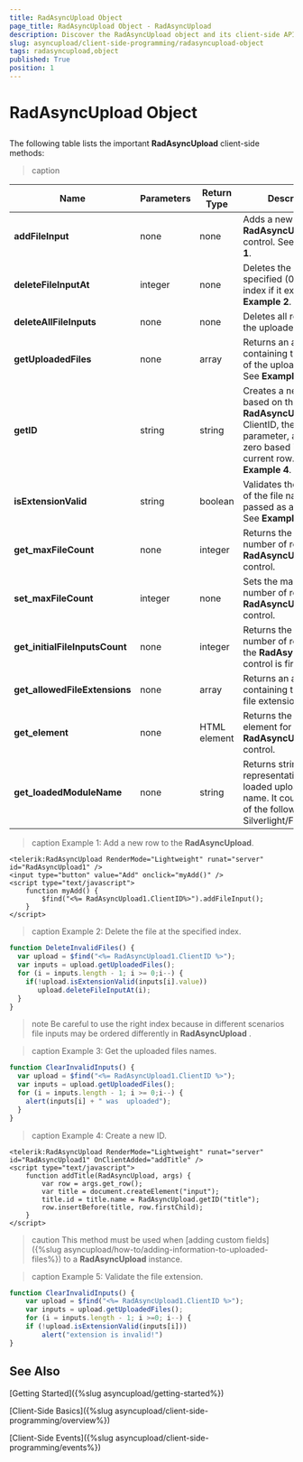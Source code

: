 ```yaml
---
title: RadAsyncUpload Object
page_title: RadAsyncUpload Object - RadAsyncUpload
description: Discover the RadAsyncUpload object and its client-side API for managing file uploads dynamically.
slug: asyncupload/client-side-programming/radasyncupload-object
tags: radasyncupload,object
published: True
position: 1
---
```


# RadAsyncUpload Object

## 

The following table lists the important **RadAsyncUpload** client-side methods:


>caption  

| Name | Parameters | Return Type | Description |
| ------ | ------ | ------ | ------ |
| **addFileInput** |none|none|Adds a new row to the **RadAsyncUpload** control. See **Example 1**. |
|  **deleteFileInputAt**  | integer | none | Deletes the row at the specified (0-based) index if it exists. See **Example 2**. |
|  **deleteAllFileInputs**  | none | none | Deletes all rows with the uploaded files. |
|  **getUploadedFiles**  | none | array | Returns an array containing the names of the uploaded files. See **Example 3**. |
|  **getID**  | string | string | Creates a new ID, based on the **RadAsyncUpload** ClientID, the supplied parameter, and the zero based index of the current row. See **Example 4**. |
|  **isExtensionValid**  | string | boolean | Validates the extension of the file name that is passed as a parameter. See **Example 5**. |
|  **get_maxFileCount**  | none | integer | Returns the maximum number of rows in the **RadAsyncUpload** control. |
| **set_maxFileCount** |integer|none|Sets the maximum number of rows in the **RadAsyncUpload** control.|
| **get_initialFileInputsCount** |none|integer|Returns the initial number of rows when the **RadAsyncUpload** control is first loaded.|
| **get_allowedFileExtensions** |none|array|Returns an array containing the allowed file extensions.|
| **get_element** |none|HTML element|Returns the DOM element for the **RadAsyncUpload** control.|
| **get_loadedModuleName** |none|string|Returns string representation of the loaded upload module name. It could be one of the following: Silverlight/Flash/IFrame|

>caption Example 1: Add a new row to the **RadAsyncUpload**. 
````ASPNET
<telerik:RadAsyncUpload RenderMode="Lightweight" runat="server" id="RadAsyncUpload1" />
<input type="button" value="Add" onclick="myAdd()" />
<script type="text/javascript">
    function myAdd() {
        $find("<%= RadAsyncUpload1.ClientID%>").addFileInput();
    }
</script>
````

>caption Example 2: Delete the file at the specified index.
````JavaScript
function DeleteInvalidFiles() {
  var upload = $find("<%= RadAsyncUpload1.ClientID %>");
  var inputs = upload.getUploadedFiles();
  for (i = inputs.length - 1; i >= 0;i--) {
    if(!upload.isExtensionValid(inputs[i].value))
       upload.deleteFileInputAt(i);
  }
}		
````

>note Be careful to use the right index because in different scenarios file inputs may be ordered differently in **RadAsyncUpload** .
>

>caption Example 3: Get the uploaded files names.
````JavaScript
function ClearInvalidInputs() {
  var upload = $find("<%= RadAsyncUpload1.ClientID %>");
  var inputs = upload.getUploadedFiles();
  for (i = inputs.length - 1; i >= 0;i--) {
    alert(inputs[i] + " was  uploaded");    
  }
}			
````

>caption Example 4: Create a new ID.
````ASPNET
<telerik:RadAsyncUpload RenderMode="Lightweight" runat="server" id="RadAsyncUpload1" OnClientAdded="addTitle" />
<script type="text/javascript">
    function addTitle(RadAsyncUpload, args) {
        var row = args.get_row();
        var title = document.createElement("input");
        title.id = title.name = RadAsyncUpload.getID("title");
        row.insertBefore(title, row.firstChild);
    }
</script>
````

>caution This method must be used when [adding custom fields]({%slug asyncupload/how-to/adding-information-to-uploaded-files%}) to a **RadAsyncUpload** instance.
>


>caption Example 5: Validate the file extension.
````JavaScript
function ClearInvalidInputs() {
	var upload = $find("<%= RadAsyncUpload1.ClientID %>");
	var inputs = upload.getUploadedFiles();
	for (i = inputs.length - 1; i >=0; i--) {
	if (!upload.isExtensionValid(inputs[i]))
		alert("extension is invalid!")	  
}		
````


## See Also

[Getting Started]({%slug asyncupload/getting-started%})

[Client-Side Basics]({%slug asyncupload/client-side-programming/overview%})

[Client-Side Events]({%slug asyncupload/client-side-programming/events%})
